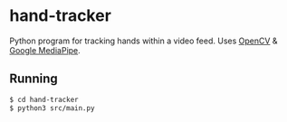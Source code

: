 # **hand-tracker**
Python program for tracking hands within a video feed. Uses <a href="https://opencv.org/">OpenCV</a> & <a href="https://mediapipe.dev/">Google MediaPipe</a>.

## **Running**
```bash
$ cd hand-tracker
$ python3 src/main.py
```